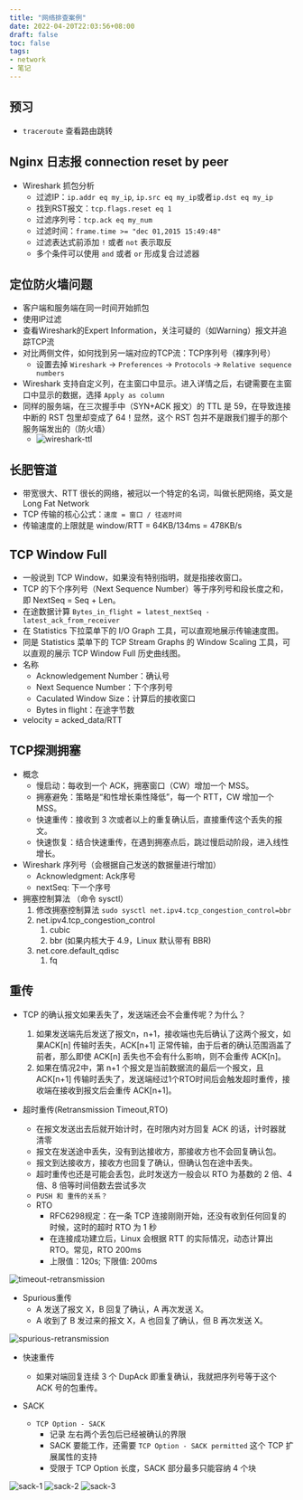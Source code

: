 ```yaml
---
title: "网络排查案例"
date: 2022-04-20T22:03:56+08:00
draft: false
toc: false
tags:
- network
- 笔记
---
```


## 预习
* `traceroute` 查看路由跳转

## Nginx 日志报 connection reset by peer
* Wireshark 抓包分析 
  * 过滤IP：`ip.addr eq my_ip`, `ip.src eq my_ip`或者`ip.dst eq my_ip`
  * 找到RST报文：`tcp.flags.reset eq 1`
  * 过滤序列号：`tcp.ack eq my_num`
  * 过滤时间：`frame.time >= "dec 01,2015 15:49:48"`
  * 过滤表达式前添加 `!` 或者 `not` 表示取反
  * 多个条件可以使用 `and` 或者 `or` 形成复合过滤器

## 定位防火墙问题
* 客户端和服务端在同一时间开始抓包
* 使用IP过滤
* 查看Wireshark的Expert Information，关注可疑的（如Warning）报文并追踪TCP流
* 对比两侧文件，如何找到另一端对应的TCP流：TCP序列号（裸序列号）
  * 设置去掉 `Wireshark` -> `Preferences` -> `Protocols` -> `Relative sequence numbers`
* Wireshark 支持自定义列，在主窗口中显示。进入详情之后，右键需要在主窗口中显示的数据，选择 `Apply as column`
* 同样的服务端，在三次握手中（SYN+ACK 报文）的 TTL 是 59，在导致连接中断的 RST 包里却变成了 64！显然，这个 RST 包并不是跟我们握手的那个服务端发出的（防火墙）
  * ![wireshark-ttl](/images/network_learn_wireshark_ttl.png)

## 长肥管道
* 带宽很大、RTT 很长的网络，被冠以一个特定的名词，叫做长肥网络，英文是 Long Fat Network
* TCP 传输的核心公式：`速度 = 窗口 / 往返时间`
* 传输速度的上限就是 window/RTT = 64KB/134ms = 478KB/s

## TCP Window Full
* 一般说到 TCP Window，如果没有特别指明，就是指接收窗口。
* TCP 的下个序列号（Next Sequence Number）等于序列号和段长度之和，即 NextSeq = Seq + Len。
* 在途数据计算 `Bytes_in_flight = latest_nextSeq - latest_ack_from_receiver`
* 在 Statistics 下拉菜单下的 I/O Graph 工具，可以直观地展示传输速度图。
* 同是 Statistics 菜单下的 TCP Stream Graphs 的 Window Scaling 工具，可以直观的展示 TCP Window Full 历史曲线图。
* 名称
  * Acknowledgement Number：确认号
  * Next Sequence Number：下个序列号
  * Caculated Window Size：计算后的接收窗口
  * Bytes in flight：在途字节数
* velocity = acked_data/RTT

## TCP探测拥塞
* 概念
  * 慢启动：每收到一个 ACK，拥塞窗口（CW）增加一个 MSS。
  * 拥塞避免：策略是“和性增长乘性降低”，每一个 RTT，CW 增加一个 MSS。
  * 快速重传：接收到 3 次或者以上的重复确认后，直接重传这个丢失的报文。
  * 快速恢复：结合快速重传，在遇到拥塞点后，跳过慢启动阶段，进入线性增长。
* Wireshark 序列号（会根据自己发送的数据量进行增加）
  * Acknowledgment: Ack序号
  * nextSeq: 下一个序号
* 拥塞控制算法 （命令 sysctl）
  1. 修改拥塞控制算法 `sudo sysctl net.ipv4.tcp_congestion_control=bbr`
  2. net.ipv4.tcp_congestion_control
     1. cubic
     2. bbr (如果内核大于 4.9，Linux 默认带有 BBR)
  3. net.core.default_qdisc
     1. fq

## 重传
* TCP 的确认报文如果丢失了，发送端还会不会重传呢？为什么？
  1. 如果发送端先后发送了报文n，n+1，接收端也先后确认了这两个报文，如果ACK[n] 传输时丢失，ACK[n+1] 正常传输，由于后者的确认范围涵盖了前者，那么即使 ACK[n] 丢失也不会有什么影响，则不会重传 ACK[n]。
  2. 如果在情况2中，第 n+1 个报文是当前数据流的最后一个报文，且 ACK[n+1] 传输时丢失了，发送端经过1个RTO时间后会触发超时重传，接收端在接收到报文后会重传 ACK[n+1]。

* 超时重传(Retransmission Timeout,RTO)
  * 在报文发送出去后就开始计时，在时限内对方回复 ACK 的话，计时器就清零
  * 报文在发送途中丢失，没有到达接收方，那接收方也不会回复确认包。
  * 报文到达接收方，接收方也回复了确认，但确认包在途中丢失。
  * 超时重传也还是可能会丢包，此时发送方一般会以 RTO 为基数的 2 倍、4 倍、8 倍等时间倍数去尝试多次
  * `PUSH 和 重传的关系？`
  * RTO
    * RFC6298规定：在一条 TCP 连接刚刚开始，还没有收到任何回复的时候，这时的超时 RTO 为 1 秒
    * 在连接成功建立后，Linux 会根据 RTT 的实际情况，动态计算出 RTO。常见，RTO 200ms
    * 上限值：120s; 下限值: 200ms

![timeout-retransmission](/images/timeout_retransmission.png)

* Spurious重传
  * A 发送了报文 X，B 回复了确认，A 再次发送 X。
  * A 收到了 B 发过来的报文 X，A 也回复了确认，但 B 再次发送 X。

![spurious-retransmission](/images/spurious_retransmission.png)

* 快速重传
  * 如果对端回复连续 3 个 DupAck 即重复确认，我就把序列号等于这个 ACK 号的包重传。

* SACK
  * `TCP Option - SACK`
    * 记录 左右两个丢包后已经被确认的界限
    * SACK 要能工作，还需要 `TCP Option - SACK permitted` 这个 TCP 扩展属性的支持
    * 受限于 TCP Option 长度，SACK 部分最多只能容纳 4 个块

![sack-1](/images/sack_1.png)
![sack-2](/images/sack_2.png)
![sack-3](/images/sack_3.png)